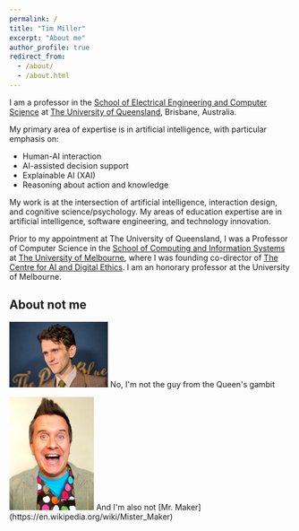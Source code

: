 ```yaml
---
permalink: /
title: "Tim Miller"
excerpt: "About me"
author_profile: true
redirect_from: 
  - /about/
  - /about.html
---
```


I am a professor in the [School of Electrical Engineering and Computer Science](https://eecs.uq.edu.au/) at [The University of Queensland](https://www.uq.edu.au/), Brisbane, Australia.

My primary area of expertise is in artificial intelligence, with particular emphasis on:

* Human-AI interaction
* AI-assisted decision support
* Explainable AI (XAI)
* Reasoning about action and knowledge

My work is at the intersection of artificial intelligence, interaction design, and cognitive science/psychology. My areas of education expertise are in artificial intelligence, software engineering, and technology innovation.

Prior to my appointment at The University of Queensland, I was a Professor of Computer Science in the [School of Computing and Information Systems](https://cis.unimelb.edu.au) at [The University of Melbourne](https://www.unimelb.edu.au), where I was founding co-director of [The Centre for AI and Digital Ethics](https://www.unimelb.edu.au/caide). I am an honorary professor at the University of Melbourne.

## About not me

<img src="images/queens_gambit.jpg"  width="35%" height="35%"> No, I'm not the guy from the Queen's gambit 

<img src="images/mr_maker.jpg"  width="30%" height="30%">
And I'm also not [Mr. Maker](https://en.wikipedia.org/wiki/Mister_Maker) 
